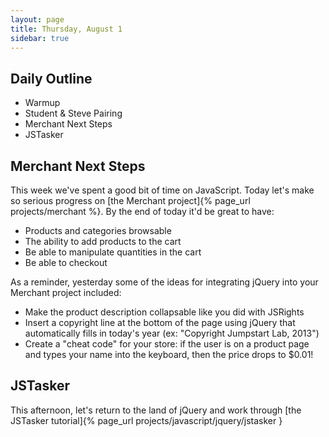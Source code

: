 ```yaml
---
layout: page
title: Thursday, August 1
sidebar: true
---
```


## Daily Outline

* Warmup
* Student & Steve Pairing
* Merchant Next Steps
* JSTasker

## Merchant Next Steps

This week we've spent a good bit of time on JavaScript. Today let's make so serious progress on [the Merchant project]{% page_url projects/merchant %}. By the end of today it'd be great to have:

* Products and categories browsable
* The ability to add products to the cart
* Be able to manipulate quantities in the cart
* Be able to checkout

As a reminder, yesterday some of the ideas for integrating jQuery into your Merchant project included:

* Make the product description collapsable like you did with JSRights
* Insert a copyright line at the bottom of the page using jQuery that automatically fills in today's year (ex: "Copyright Jumpstart Lab, 2013")
* Create a "cheat code" for your store: if the user is on a product page and types your name into the keyboard, then the price drops to $0.01!

## JSTasker

This afternoon, let's return to the land of jQuery and work through [the JSTasker tutorial]{% page_url projects/javascript/jquery/jstasker }